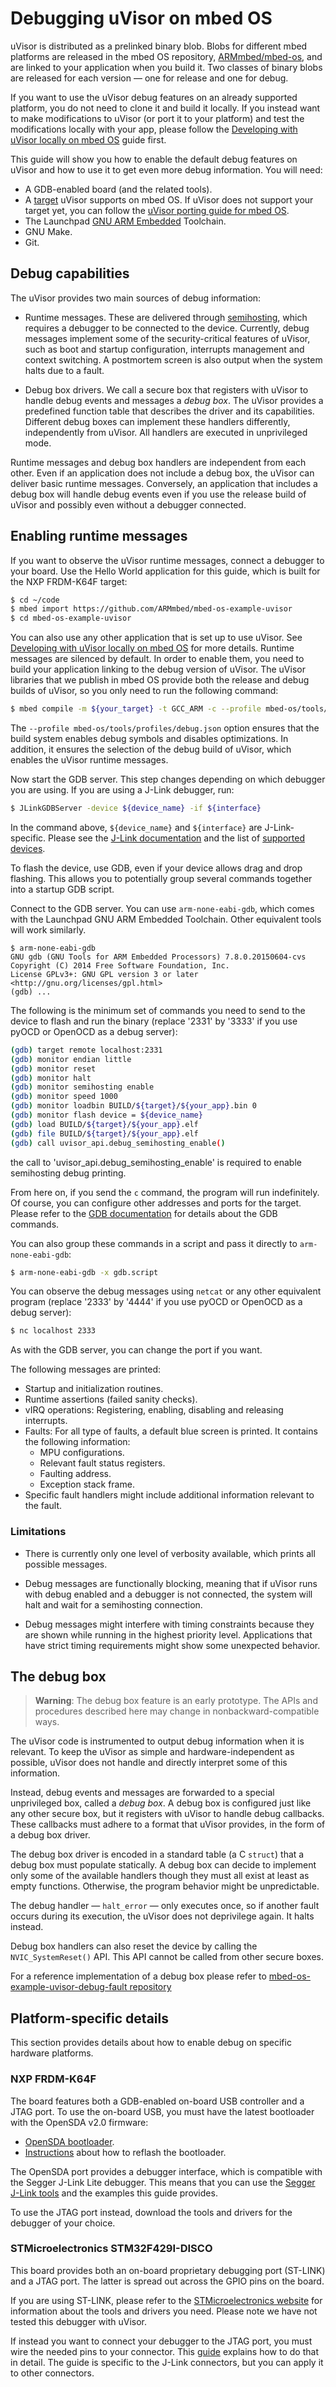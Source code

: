 # Debugging uVisor on mbed OS

uVisor is distributed as a prelinked binary blob. Blobs for different mbed platforms are released in the mbed OS repository, [ARMmbed/mbed-os](https://github.com/ARMmbed/mbed-os), and are linked to your application when you build it. Two classes of binary blobs are released for each version — one for release and one for debug.

If you want to use the uVisor debug features on an already supported platform, you do not need to clone it and build it locally. If you instead want to make modifications to uVisor (or port it to your platform) and test the modifications locally with your app, please follow the [Developing with uVisor locally on mbed OS](../core/DEVELOPING_LOCALLY.md) guide first.

This guide will show you how to enable the default debug features on uVisor and how to use it to get even more debug information. You will need:

- A GDB-enabled board (and the related tools).
- A [target](../../README.md#supported-platforms) uVisor supports on mbed OS. If uVisor does not support your target yet, you can follow the [uVisor porting guide for mbed OS](../core/PORTING.md).
- The Launchpad [GNU ARM Embedded](https://launchpad.net/-arm-embedded) Toolchain.
- GNU Make.
- Git.

## Debug capabilities

The uVisor provides two main sources of debug information:

- Runtime messages. These are delivered through [semihosting](http://infocenter.arm.com/help/index.jsp?topic=/com.arm.doc.dui0471l/pge1358787045051.html), which requires a debugger to be connected to the device. Currently, debug messages implement some of the security-critical features of uVisor, such as boot and startup configuration, interrupts management and context switching. A postmortem screen is also output when the system halts due to a fault.

- Debug box drivers. We call a secure box that registers with uVisor to handle debug events and messages a *debug box*. The uVisor provides a predefined function table that describes the driver and its capabilities. Different debug boxes can implement these handlers differently, independently from uVisor. All handlers are executed in unprivileged mode.

Runtime messages and debug box handlers are independent from each other. Even if an application does not include a debug box, the uVisor can deliver basic runtime messages. Conversely, an application that includes a debug box will handle debug events even if you use the release build of uVisor and possibly even without a debugger connected.

## Enabling runtime messages

If you want to observe the uVisor runtime messages, connect a debugger to your board. Use the Hello World application for this guide, which is built for the NXP FRDM-K64F target:

```bash
$ cd ~/code
$ mbed import https://github.com/ARMmbed/mbed-os-example-uvisor
$ cd mbed-os-example-uvisor
```

You can also use any other application that is set up to use uVisor. See [Developing with uVisor locally on mbed OS](../core/DEVELOPING_LOCALLY.md) for more details. Runtime messages are silenced by default. In order to enable them, you need to build your application linking to the debug version of uVisor. The uVisor libraries that we publish in mbed OS provide both the release and debug builds of uVisor, so you only need to run the following command:

```bash
$ mbed compile -m ${your_target} -t GCC_ARM -c --profile mbed-os/tools/profiles/debug.json
```

The `--profile mbed-os/tools/profiles/debug.json` option ensures that the build system enables debug symbols and disables optimizations. In addition, it ensures the selection of the debug build of uVisor, which enables the uVisor runtime messages.

Now start the GDB server. This step changes depending on which debugger you are using. If you are using a J-Link debugger, run:

```bash
$ JLinkGDBServer -device ${device_name} -if ${interface}
```

In the command above, `${device_name}` and `${interface}` are J-Link-specific. Please see the [J-Link documentation](https://www.segger.com/admin/uploads/productDocs/UM08001_JLink.pdf) and the list of [supported devices](https://www.segger.com/jlink_supported_devices.html).

To flash the device, use GDB, even if your device allows drag and drop flashing. This allows you to potentially group several commands together into a startup GDB script.

Connect to the GDB server. You can use `arm-none-eabi-gdb`, which comes with the Launchpad GNU ARM Embedded Toolchain. Other equivalent tools will work similarly.

```
$ arm-none-eabi-gdb
GNU gdb (GNU Tools for ARM Embedded Processors) 7.8.0.20150604-cvs
Copyright (C) 2014 Free Software Foundation, Inc.
License GPLv3+: GNU GPL version 3 or later <http://gnu.org/licenses/gpl.html>
(gdb) ...
```

The following is the minimum set of commands you need to send to the device to flash and run the binary (replace '2331' by '3333' if you use pyOCD or OpenOCD as a debug server):

```bash
(gdb) target remote localhost:2331
(gdb) monitor endian little
(gdb) monitor reset
(gdb) monitor halt
(gdb) monitor semihosting enable
(gdb) monitor speed 1000
(gdb) monitor loadbin BUILD/${target}/${your_app}.bin 0
(gdb) monitor flash device = ${device_name}
(gdb) load BUILD/${target}/${your_app}.elf
(gdb) file BUILD/${target}/${your_app}.elf
(gdb) call uvisor_api.debug_semihosting_enable()
```
the call to 'uvisor_api.debug_semihosting_enable' is required to enable semihosting debug printing.

From here on, if you send the `c` command, the program will run indefinitely. Of course, you can configure other addresses and ports for the target. Please refer to the [GDB documentation](http://www.gnu.org/software/gdb/documentation/) for details about the GDB commands.

You can also group these commands in a script and pass it directly to `arm-none-eabi-gdb`:

```bash
$ arm-none-eabi-gdb -x gdb.script
```

You can observe the debug messages using `netcat` or any other equivalent program (replace '2333' by '4444' if you use pyOCD or OpenOCD as a debug server):

```bash
$ nc localhost 2333
```

As with the GDB server, you can change the port if you want.

The following messages are printed:

- Startup and initialization routines.
- Runtime assertions (failed sanity checks).
- vIRQ operations: Registering, enabling, disabling and releasing interrupts.
- Faults: For all type of faults, a default blue screen is printed. It contains the following information:
    - MPU configurations.
    - Relevant fault status registers.
    - Faulting address.
    - Exception stack frame.
- Specific fault handlers might include additional information relevant to the fault.

### Limitations

- There is currently only one level of verbosity available, which prints all possible messages.

- Debug messages are functionally blocking, meaning that if uVisor runs with debug enabled and a debugger is not connected, the system will halt and wait for a semihosting connection.

- Debug messages might interfere with timing constraints because they are shown while running in the highest priority level. Applications that have strict timing requirements might show some unexpected behavior.

## The debug box

> **Warning**: The debug box feature is an early prototype. The APIs and procedures described here may change in nonbackward-compatible ways.

The uVisor code is instrumented to output debug information when it is relevant. To keep the uVisor as simple and hardware-independent as possible, uVisor does not handle and directly interpret some of this information.

Instead, debug events and messages are forwarded to a special unprivileged box, called a *debug box*. A debug box is configured just like any other secure box, but it registers with uVisor to handle debug callbacks. These callbacks must adhere to a format that uVisor provides, in the form of a debug box driver.

The debug box driver is encoded in a standard table (a C `struct`) that a debug box must populate statically. A debug box can decide to implement only some of the available handlers though they must all exist at least as empty functions. Otherwise, the program behavior might be unpredictable.

The debug handler — `halt_error` — only executes once, so if another fault occurs during its execution, the uVisor does not deprivilege again. It halts instead.

Debug box handlers can also reset the device by calling the `NVIC_SystemReset()` API. This API cannot be called from other secure boxes.

For a reference implementation of a debug box please refer to [mbed-os-example-uvisor-debug-fault repository](https://github.com/ARMmbed/mbed-os-example-uvisor-debug-fault)

## Platform-specific details

This section provides details about how to enable debug on specific hardware platforms.

### NXP FRDM-K64F

The board features both a GDB-enabled on-board USB controller and a JTAG port. To use the on-board USB, you must have the latest bootloader with the OpenSDA v2.0 firmware:

- [OpenSDA bootloader](http://www.nxp.com/products/software-and-tools/run-time-software/kinetis-software-and-tools/ides-for-kinetis-mcus/opensda-serial-and-debug-adapter:OPENSDA).
- [Instructions](https://developer.mbed.org/handbook/Firmware-FRDM-K64F) about how to reflash the bootloader.

The OpenSDA port provides a debugger interface, which is compatible with the Segger J-Link Lite debugger. This means that you can use the [Segger J-Link tools](https://www.segger.com/jlink-software.html) and the examples this guide provides.

To use the JTAG port instead, download the tools and drivers for the debugger of your choice.

### STMicroelectronics STM32F429I-DISCO

This board provides both an on-board proprietary debugging port (ST-LINK) and a JTAG port. The latter is spread out across the GPIO pins on the board.

If you are using ST-LINK, please refer to the [STMicroelectronics website](http://www.st.com/web/catalog/tools/FM146/CL1984/SC724/SS1677/PF251168?sc=internet/evalboard/product/251168.jsp) for information about the tools and drivers you need. Please note we have not tested this debugger with uVisor.

If instead you want to connect your debugger to the JTAG port, you must wire the needed pins to your connector. This [guide](https://www.segger.com/admin/uploads/evalBoardDocs/AN00015_ConnectingJLinkToSTM32F429Discovery.pdf) explains how to do that in detail. The guide is specific to the J-Link connectors, but you can apply it to other connectors.

